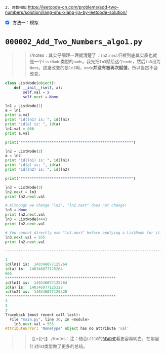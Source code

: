 
`2. 两数相加` https://leetcode-cn.com/problems/add-two-numbers/solution/liang-shu-xiang-jia-by-leetcode-solution/
- [x] 方法一：模拟

# `000002_Add_Two_Numbers_algo1.py`

>> //notes：其实仔细理一理就清楚了：`ln2.next`归根到底其实质也就是一个`ListNode`类型的`node`。我先把`ln3`赋给这个`node`，然后`ln3`设为`None`，这里改变的是`ln3`啊，`node`**并没有被再次赋值**，所以当然不会改变。
```py
class ListNode(object):
    def __init__(self, x):
        self.val = x
        self.next = None

ln1 = ListNode(1)
a = ln1
print a.val
print "id(ln1) is: ", id(ln1)
print "id(a) is: ", id(a)
ln1.val = 666
print a.val

print("**************************************************")

ln2 = ListNode(2)
a = ln2
print "id(ln1) is: ", id(ln1)
print "id(a) is: ", id(a)
print "id(ln2) is: ", id(ln2)

print("**************************************************")

ln3 = ListNode(3)
ln2.next = ln3
print ln2.next.val

# Although we change "ln3", "ln2.next" does not change!
ln3 = None
print ln2.next.val
ln3 = ListNode(444)
print ln2.next.val

# You cannot directly use "ln3.next" before applying a ListNode for it.
ln3.next.val = 555
print ln2.next.val

----------------------------------------------------------------------------------------------------

1
id(ln1) is:  140346077125264
id(a) is:  140346077125264
666
**************************************************
id(ln1) is:  140346077125264
id(a) is:  140346077125328
id(ln2) is:  140346077125328
**************************************************
3
3
3
Traceback (most recent call last):
  File "main.py", line 36, in <module>
    ln3.next.val = 555
AttributeError: 'NoneType' object has no attribute 'val'
```
>> 【[:star:][`*`]】 //notes：注：结合`LC118`的[`README`](https://github.com/BIAOXYZ/variousCodes/blob/master/_CodeTopics/LeetCode/1-200/000118/README.md)看更容易明白，在那里针对list类型做了更多的总结。
